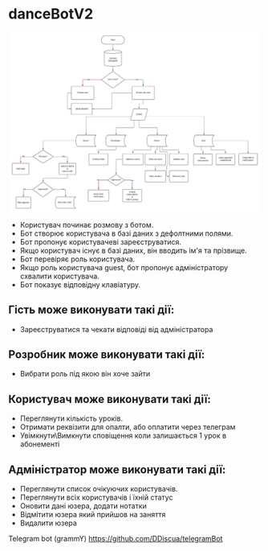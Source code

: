 # danceBotV2

![Проста блок-схема](/Dance_bot_diagram.jpeg "Проста блок-схема")

- Користувач починає розмову з ботом.
- Бот створює користувача в базі даних з дефолтними полями.
- Бот пропонує користувачеві зареєструватися.
- Якщо користувач існує в базі даних, він вводить ім'я та прізвище.
- Бот перевіряє роль користувача.
- Якщо роль користувача guest, бот пропонує адміністратору схвалити користувача.
- Бот показує відповідну клавіатуру.

## Гість може виконувати такі дії:

- Зареєструватися та чекати відповіді від адміністратора

## Розробник може виконувати такі дії:

- Вибрати роль під якою він хоче зайти

## Користувач може виконувати такі дії:

- Переглянути кількість уроків.
- Отримати реквізити для опалти, або оплатити через телеграм
- Увімкнути\Вимкнути сповіщення коли залишається 1 урок в абонементі

## Адміністратор може виконувати такі дії:

- Переглянути список очікуючих користувачів.
- Переглянути всіх користувачів і їхній статус
- Оновити дані юзера, додати нотатки
- Відмітити юзера який прийшов на заняття
- Видалити юзера


Telegram bot (grammY)
https://github.com/DDiscua/telegramBot
